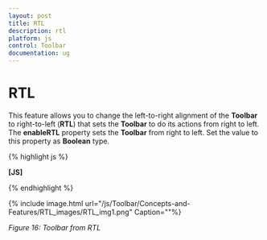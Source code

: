 ```yaml
---
layout: post
title: RTL
description: rtl
platform: js
control: Toolbar
documentation: ug
---
```


# RTL

This feature allows you to change the left-to-right alignment of the **Toolbar** to right-to-left (**RTL**) that sets the **Toolbar** to do its actions from right to left. The **enableRTL** property sets the **Toolbar** from right to left. Set the value to this property as **Boolean** type.



{% highlight js %}

**[JS]**
<script type="text/javascript">
    $(function () {
        // declaration
        $("#toolbarcontent").ejToolbar({ width: "290px", enableRTL: true });
    });
</script>


{% endhighlight %}



{% include image.html url="/js/Toolbar/Concepts-and-Features/RTL_images/RTL_img1.png" Caption=""%}

_Figure 16: Toolbar from RTL_


